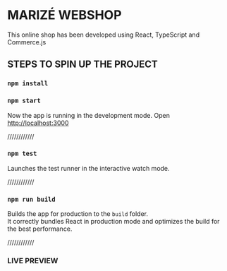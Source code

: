 # MARIZÉ WEBSHOP

This online shop has been developed using React, TypeScript and Commerce.js

## STEPS TO SPIN UP THE PROJECT

### `npm install`

### `npm start`

Now the app is running in the development mode.
Open <http://localhost:3000>

////////////

### `npm test`

Launches the test runner in the interactive watch mode.

////////////

### `npm run build`

Builds the app for production to the `build` folder.\
It correctly bundles React in production mode and optimizes the build for the best performance.

////////////

### LIVE PREVIEW
